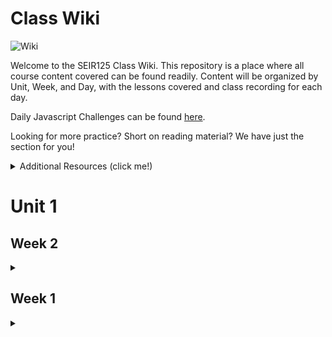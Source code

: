 # Class Wiki

![Wiki](https://media.wired.com/photos/5955ac6b5992c54331ac161b/191:100/pass/2000px-Wikipedia-logo-v2-en-F.jpg)

Welcome to the SEIR125 Class Wiki. This repository is a place where all course content covered can be found readily. Content will be organized by Unit, Week, and Day, with the lessons covered and class recording for each day.

Daily Javascript Challenges can be found [here](https://github.com/SEI-R-1-25/daily_js_challenges).

Looking for more practice? Short on reading material? We have just the section for you!
<details><summary>Additional Resources (click me!)</summary><p>
  
Here is a list of additional resources, hand picked by your instructors. If you find that you don't have the time during cohort, these resources will stil help to solidify your understanding of key concepts well past graduation. This list is split into 4 sections and will grow over time as more concepts have been covered:

  - **Practice** - places to apply your skills and grow in your problem solving abilities.
  - **Reading** - places to deepen your understanding of concepts or quick reads that are worth taking the time to skim through.
  - **Documentation** - gotta have the docs. Always read the docs.
  - **Cheatsheets** - quick references for you to use when you're in the weeds.
  
  | Practice | Reading | Documentation | Cheatsheets |
  | --- | --- | --- | --- |
  | [Codeacademy](https://www.codecademy.com/catalog) | [Eloquent JavaScript](https://eloquentjavascript.net/) | [MDN JavaScript Docs](https://developer.mozilla.org/en-US/docs/Web/JavaScript/Guide) | [JavaScript Cheatsheet](https://websitesetup.org/javascript-cheat-sheet/) |
  | [Codewars](https://www.codewars.com) | [CSS Tricks](https://css-tricks.com/) | [W3Schools CSS Docs](https://www.w3schools.com/cssref/default.asp) | [ES6 Cheatsheet]() |
  | [CSS Battle](https://cssbattle.dev/) | [Rubber Duck Debugging](https://rubberduckdebugging.com/) | []() | [Markdown Cheatsheet](https://guides.github.com/pdfs/markdown-cheatsheet-online.pdf) |
  
  

</p>
</details>
 

# Unit 1
## Week 2
<details><summary></summary><p>
  
In Week 2 we practiced more `DOM Manipulation` and were introduced to [Daily JavaScript Challenges](https://github.com/SEI-R-1-25/daily_js_challenges) and basic algorithmic problem solving. We and learned about `ES6` syntax along with `Higher Order Functions`, `Object Oriented Programming` in JavaScript, `npm scripts`, and fetching/accessing data with `API`s. 

#### Repos
  <details><summary></summary><p>
  
  | Day 1 | Day 2 | Day 3 | Day 4 | Day 5 |
  |---|---|---|---|---|
  | [Daily JS](https://github.com/SEI-R-1-25/daily_js_challenges) | [Intro to OOP](https://github.com/SEI-R-1-25/u1_lesson_js_oop) | [Box Model Practice](https://github.com/SEI-R-1-25/u1_lab_box_model) | [Intro to APIs](https://github.com/SEI-R-1-25/u1_lesson_intro_to_apis) | [Unit 1 Assessment](https://github.com/SEI-R-1-25/u1_assessment) | 
  | [ES6 Syntax](https://github.com/SEI-R-1-25/u1_lesson_js_es6) | [OOP Lab](https://github.com/SEI-R-1-25/u1_lab_OOP) | [Intro to NPM & Building Scripts](https://github.com/SEI-R-1-25/u1_lesson_nodejs_scripting) | [API Dogs Lab](https://github.com/SEI-R-1-25/u1_lab_api_dogs) | [Project 1 Prompt](https://github.com/SEI-R-1-25/u1_project_prompt) | 
  | [ES6 Lab](https://github.com/SEI-R-1-25/u1_lab_es6_practice) | [OOP With DOM Elements](https://github.com/SEI-R-1-25/u1_lesson_OOP_HTML) | [JS Fast & Furious](https://github.com/SEI-R-1-25/u1_hw_fast_and_furious) | [OMDB API Lab](https://github.com/SEI-R-1-25/u1_lab_omdb_api) | []() | 
  | [JS HOF Lesson](https://github.com/SEI-R-1-25/u1_lesson_HOF) | []() | []() | []() | []() | 
  | [JS HOF Practice](https://github.com/SEI-R-1-25/u1_lab_HOF) | []() | []() | []() | []() | 
  | [JS HOF Homework](https://github.com/SEI-R-1-25/u1_hw_HOF) | []() | []() | []() | []() | 
  
  </p></details>


#### Class Recordings
  <details><summary></summary><p>

  | Day 1 | Day 2 | Day 3 | Day 4 | Day 5 |
  |---|---|---|---|---|
  | [Recording](https://generalassembly.zoom.us/rec/share/1JLLA-WdjdYnCsVoyoIHIKbwKvDITZdENINVHjkG91cPOS0ablatBgEJfB0MYDoL.u_Gizu2tGu0esO5J) | [Recording](https://generalassembly.zoom.us/rec/share/R8w6KTHjBu_OZzTD5kiuciqRPjMz-J7Pi6J7NclA7yv8vwA7KvnSK4GcHQZUFWiP.by7t0g7P1t_XTOJv) | [Recording](https://generalassembly.zoom.us/rec/share/Zshi6COg_-c-m6J7H328VqqjZAntUV19QE6UwlKwfvtnLdkb7F4mR6-Ok3sGtry9.VDAUwtLKyYEC7aAB) | [Recording](https://generalassembly.zoom.us/rec/share/wwtWaxQVxfq_Of48fVjVJzRA9Dk0hvN2i5jaz984_K7Nlm8MmHedBxExlWBOe0Ye.78z-E6EmbwXXtQvF) | No Recording |
  | Passcode: `9VBCaLJ+` | Passcode: `Cb$78QSu` | Passcode: `j5SA!B=1` | Passcode: `L0!Hx55i` | Passcode: `n/a` |

  </p></details>
</p></details>

## Week 1
<details><summary></summary><p>

In Week 1 we reviewed the fundamental concepts of `HTML`, `CSS`, and `JavaScript` along with introducing `git` workflow, `terminal` commands, and writing professional `markdown` files. 

#### Repos
  <details><summary></summary><p>

  | Day 1 | Day 2 | Day 3 | Day 4 | Day 5 |
  |---|---|---|---|---|
  | [Mac Installfest](https://github.com/SEI-R-1-25/InstallFest_Mac)  | [Github Lesson](https://github.com/SEI-R-1-25/u1_lesson_github)  | [Flexbox / Grid](https://github.com/SEI-R-1-25/u1_lesson_flex_grid/blob/main/README.md)  | [Flexbox Froggy](https://flexboxfroggy.com/)  | [Grid Garden](https://cssgridgarden.com/)  |
  | [Windows Installfest](https://github.com/SEI-R-1-25/Installfest_Windows)  | [Intro to HTML](https://github.com/SEI-R-1-25/u1_lesson_intro_HTML)  | [JS Datatypes](https://github.com/SEI-R-1-25/u1_lesson_js_data_types)  | [JS Functions](https://github.com/SEI-R-1-25/u1_lesson_js_functions)  | [Intro to JS DOM](https://github.com/SEI-R-1-25/u1_lesson_js_dom)  |
  | [Terminal Lesson](https://github.com/SEI-R-1-25/u1_lesson_terminal)  | [Intro to CSS](https://github.com/SEI-R-1-25/u1_lesson_intro_CSS)  | [JS Arrays](https://github.com/SEI-R-1-25/u1_lesson_js_arrays)  | [JS Scope](https://github.com/SEI-R-1-25/u1_lesson_js_scope)  | [JS DOM Quotes Lab](https://github.com/SEI-R-1-25/u1_lab_DOM)  |
  | [Git Lesson](https://github.com/SEI-R-1-25/u1_lesson_git)  | [Markdown Lesson](https://github.com/SEI-R-1-25/u1_lesson_markdown)  | [JS Loops & Control Flow](https://github.com/SEI-R-1-25/u1_lesson_js_control_flow)  | [JS Objects](https://github.com/SEI-R-1-25/u1_lesson_js_objects)  | [JS Events & Callbacks](https://github.com/SEI-R-1-25/u1_lesson_js_events_callbacks)  |
  | [VS Code Lesson](https://github.com/SEI-R-1-25/u1_lesson_VSCode)  | [HTML / CSS Lab](https://github.com/SEI-R-1-25/u1_lab_html_css_exercise)  | [Control Flow Adventure](https://github.com/SEI-R-1-25/u1_hw_control_flow_adventure)  | [Jurassic Objects Lab](https://github.com/SEI-R-1-25/u1_lab_jurassic_objects)  | [JS Event Bubbling](https://github.com/SEI-R-1-25/u1_lesson_js_event_bubbling)  |
  | [Terminal Lab](https://github.com/SEI-R-1-25/u1_lab_git_practice)  | [Markdown Homework](https://github.com/SEI-R-1-25/u1_hw_markdown)  |   | [Objects & Functions Lab](https://github.com/SEI-R-1-25/u1_lab_objects_functions)  | [JS Dots Game Lab](https://github.com/SEI-R-1-25/u1_lab_dots)  |
  | [Star Wars Homework](https://github.com/SEI-R-1-25/u1_hw_star_wars)  |   |   | [Codewars Homework](https://github.com/SEI-R-1-25/u1_hw_codewars_challenges)  | [Tic Tac Toe Homework](https://github.com/SEI-R-1-25/u1_hw_tic_tac_toe)  |

  </p></details>

#### Class Recordings
  <details><summary></summary><p>

  | Day 1 | Day 2 | Day 3 | Day 4 | Day 5 |
  |---|---|---|---|---|
  | [Recording Link](https://generalassembly.zoom.us/rec/share/cuppGd8LGCZvNQZEUjs65PSO4P92t9Pm2br3QCg1Rw_UGPkACY8cBz6WkAfMFcby.FpgtJwRn36IK0rv4)  | [Recording Link](https://generalassembly.zoom.us/rec/share/ZkhRcd8pU4aiAx9b0HQWxXr6XmrMlijc6QC7K2L8eZxYzt1Jkz0U2u0nQaccdG5s.xx6OyiwyvRw912eh)  | [Recording Link](https://generalassembly.zoom.us/rec/share/-lnFJEnqXhqWzuG9SL-1VSm4pFzeo4oEDrhGWlESF6AoCqQp72am1DM8x-sxKrCJ.uI5D4lkuFdT9iWIe)  | [Recording Link](https://generalassembly.zoom.us/rec/share/2q6_CqMjN-tYSQgRL6YUtlgrc9uCCAjUHAMksQNJlHuQ4nyo6tPTHcUqq_r1Xs1G.HMxMszVD-fEaGh43)  | [Recording Link](https://generalassembly.zoom.us/rec/share/K-InNJSJN-YJac-vKRt03G_DjRiwrXkNY_wjRPuTVxL1y5ZviH5zirSzVjlIJx61.ZLynBQ4WoYnuabLu )  |
  | Passcode: `PF6W+7K1`  | Passcode: `TG7l0t5*`  | Passcode: `3&E3HWiv`  | Passcode: `4V^8=JKt`  | Passcode: `2HM%Lu^M`  |

  </p></details>
</p></details>
